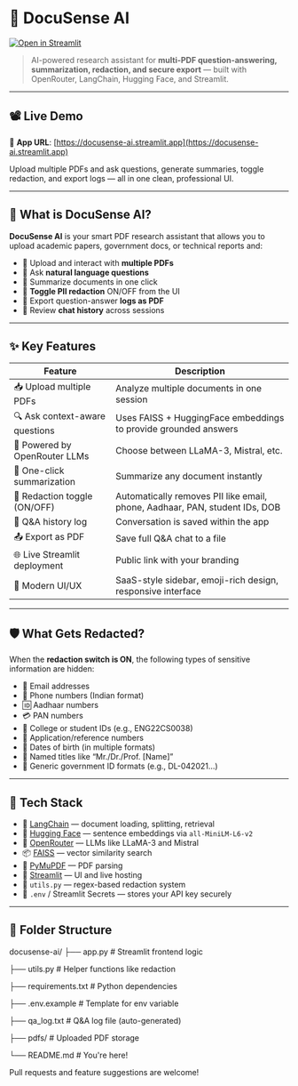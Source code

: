# 🤖 DocuSense AI

[![Open in Streamlit](https://static.streamlit.io/badges/streamlit_badge_black_white.svg)](https://docusense-ai.streamlit.app/)

> AI-powered research assistant for **multi-PDF question-answering, summarization, redaction, and secure export** — built with OpenRouter, LangChain, Hugging Face, and Streamlit.

---

## 📽️ Live Demo

🔗 **App URL**: [https://docusense-ai.streamlit.app](https://docusense-ai.streamlit.app)

Upload multiple PDFs and ask questions, generate summaries, toggle redaction, and export logs — all in one clean, professional UI.

---

## 🧠 What is DocuSense AI?

**DocuSense AI** is your smart PDF research assistant that allows you to upload academic papers, government docs, or technical reports and:

- 📂 Upload and interact with **multiple PDFs**
- 💬 Ask **natural language questions**
- 📜 Summarize documents in one click
- 🔐 **Toggle PII redaction** ON/OFF from the UI
- 💾 Export question-answer **logs as PDF**
- 🧠 Review **chat history** across sessions

---

## ✨ Key Features

| Feature                          | Description |
|----------------------------------|-------------|
| 📥 Upload multiple PDFs          | Analyze multiple documents in one session |
| 🔍 Ask context-aware questions   | Uses FAISS + HuggingFace embeddings to provide grounded answers |
| 🧠 Powered by OpenRouter LLMs    | Choose between LLaMA-3, Mistral, etc. |
| 📜 One-click summarization       | Summarize any document instantly |
| 🧼 Redaction toggle (ON/OFF)     | Automatically removes PII like email, phone, Aadhaar, PAN, student IDs, DOB |
| 🧠 Q&A history log               | Conversation is saved within the app |
| 📤 Export as PDF                 | Save full Q&A chat to a file |
| 🌐 Live Streamlit deployment     | Public link with your branding |
| 🎨 Modern UI/UX                  | SaaS-style sidebar, emoji-rich design, responsive interface |

---

## 🛡️ What Gets Redacted?

When the **redaction switch is ON**, the following types of sensitive information are hidden:

- 📧 Email addresses
- 📱 Phone numbers (Indian format)
- 🆔 Aadhaar numbers
- 💳 PAN numbers
- 🏫 College or student IDs (e.g., ENG22CS0038)
- 🔢 Application/reference numbers
- 📅 Dates of birth (in multiple formats)
- 🧑 Named titles like “Mr./Dr./Prof. [Name]”
- 🧾 Generic government ID formats (e.g., DL-042021...)

---

## 🧩 Tech Stack

- 🔗 [LangChain](https://www.langchain.com/) — document loading, splitting, retrieval
- 🧬 [Hugging Face](https://huggingface.co/) — sentence embeddings via `all-MiniLM-L6-v2`
- 🧠 [OpenRouter](https://openrouter.ai/) — LLMs like LLaMA-3 and Mistral
- 📦 [FAISS](https://github.com/facebookresearch/faiss) — vector similarity search
- 📄 [PyMuPDF](https://pymupdf.readthedocs.io/en/latest/) — PDF parsing
- 🎨 [Streamlit](https://streamlit.io) — UI and live hosting
- 🧼 `utils.py` — regex-based redaction system
- 🔐 `.env` / Streamlit Secrets — stores your API key securely

---


## 📁 Folder Structure

docusense-ai/
├── app.py # Streamlit frontend logic

├── utils.py # Helper functions like redaction

├── requirements.txt # Python dependencies

├── .env.example # Template for env variable

├── qa_log.txt # Q&A log file (auto-generated)

├── pdfs/ # Uploaded PDF storage

└── README.md # You're here!




Pull requests and feature suggestions are welcome!
